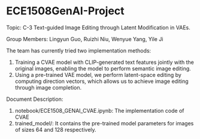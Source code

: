 # ECE1508GenAI-Project

Topic: C-3 Text-guided Image Editing through Latent Modification in VAEs.

Group Members: Lingyun Guo, Ruizhi Niu, Wenyue Yang, Yile Ji

The team has currently tried two implementation methods:
1. Training a CVAE model with CLIP-generated text features jointly with the original images, enabling the model to perform semantic image editing.
2. Using a pre-trained VAE model, we perform latent-space editing by computing direction vectors, which allows us to achieve image editing through image completion.

Document Description:
1. notebook/ECE1508_GENAI_CVAE.ipynb: The implementation code of CVAE
2. trained_model/: It contains the pre-trained model parameters for images of sizes 64 and 128 respectively.
